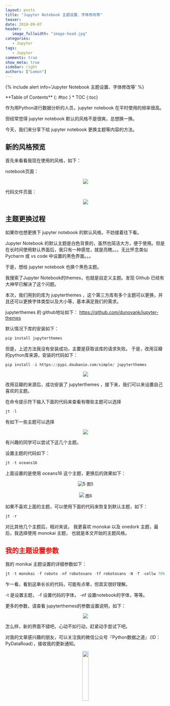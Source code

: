 ```yaml
---
layout: posts
title: "Jupyter Notebook 主题设置、字体修改等"
teaser:
date: 2018-09-07
header:
   image_fullwidth: "image-head.jpg"
categories:
   - Jupyter
tags:
   - Jupyter
comments: true
show_meta: true
sidebar: right
authors: ["Lemon"]
---
```




{% include alert info='Jupyter Notebook 主题设置、字体修改等' %}


<div class="panel radius" markdown="1">
**Table of Contents**
{: #toc }
*  TOC
{:toc}
</div>



作为用Python进行数据分析的人员，jupyter notebook 在平时使用的频率很高。

但经常觉得 jupyter notebook 默认的风格不是很爽，总想换一换。

今天，我们来分享下给 jupyter notebook 更换主题等内容的方法。

## 新的风格预览

首先来看看我现在使用的风格，如下：

notebook页面：
<div align="center">
    <img src="/images/posts/jupyter-themes/1.png">
</div>

代码文件页面：
<div align="center">
    <img src="/images/posts/jupyter-themes/2.png">
</div>


## 主题更换过程

如果你也想更换下 jupyter notebook 的默认风格，不妨接着往下看。

Jupyter Notebook 的默认主题是白色背景的，虽然也简洁大方，便于使用。但是在长时间使用默认界面后，我只有一种感觉，就是亮瞎。。。无比怀念类似 Pycharm 或 vs code 中设置的黑色界面。。。

于是，想给 jupyter notebook 也换个黑色主题。

我搜索了Jupyter Notebook的themes，也就是自定义主题。发现 Github 已经有大神早已解决了这个问题。

本次，我们用到的库为 jupyterthemes ，这个第三方库有多个主题可以更换，并且还可以更换字体类型以及大小等，基本满足我们的需求。


jupyterthemes 的 github地址如下：
https://github.com/dunovank/jupyter-themes

默认情况下库的安装如下：

```python
pip install jupyterthemes
```

但是，上述方法我没有安装成功，主要是获取该库的请求失败。 于是，改用豆瓣的python库来源，安装的代码如下：

```python
pip install -i https://pypi.doubanio.com/simple/ jupyterthemes
```

<div align="center">
    <img src="/images/posts/jupyter-themes/3.png">
</div>

改用豆瓣的来源后，成功安装了 jupyterthemes ，接下来，我们可以来设置自己喜欢的主题。

在命令提示符下输入下面的代码来查看有哪些主题可以选择      

```python
jt -l
```

有如下一些主题可以选择
<div align="center">
    <img src="/images/posts/jupyter-themes/4.png">
</div>

有兴趣的同学可以尝试下这几个主题。

设置主题的代码如下：


```python
jt -t oceans16
```

上面设置的是使用 oceans16 这个主题，更换后的效果如下：

<div align="center">
    <img src="/images/posts/jupyter-themes/5.png" alt="5">
    <font size="2">图5</font>
</div>

<br>

<div align="center">
    <img src="/images/posts/jupyter-themes/6.png">
    <font size="2" >图6</font>
</div>



如果不喜欢上面的主题，可以使用下面的代码来恢复到默认主题，如下：

```python
jt -r
```

对比其他几个主题后，相对来说， 我更喜欢 monokai 以及 onedork 主题，最后，我选择使用 monokai 主题， 也就是本文开始的主题风格。

## <font color="red">我的主题设置参数</font>

我的 monikai 主题设置的详细参数如下：

```python
jt -t monokai -f roboto -nf robotosans -tf robotosans -N -T -cellw 70% -dfs 10 -ofs 10
```

乍一看，看到这串长长的代码，可能有点晕，但其实很好理解。

-t 是设置主题， -f 设置代码的字体， -nf 设置notebook的字体，等等。

更多的参数，请查看 jupyterthemes的参数设置说明，如下：


<div align="center">
    <img src="/images/posts/jupyter-themes/7.png">
</div>


怎么样，新的界面不错吧，心动不如行动，赶紧动手尝试下吧。

对我的文章感兴趣的朋友，可以关注我的微信公众号『Python数据之道』（ID：PyDataRoad），接收我的更新通知。

<div align="center">
    <img src="/images/qrcode.jpg" width="20%">
</div>
